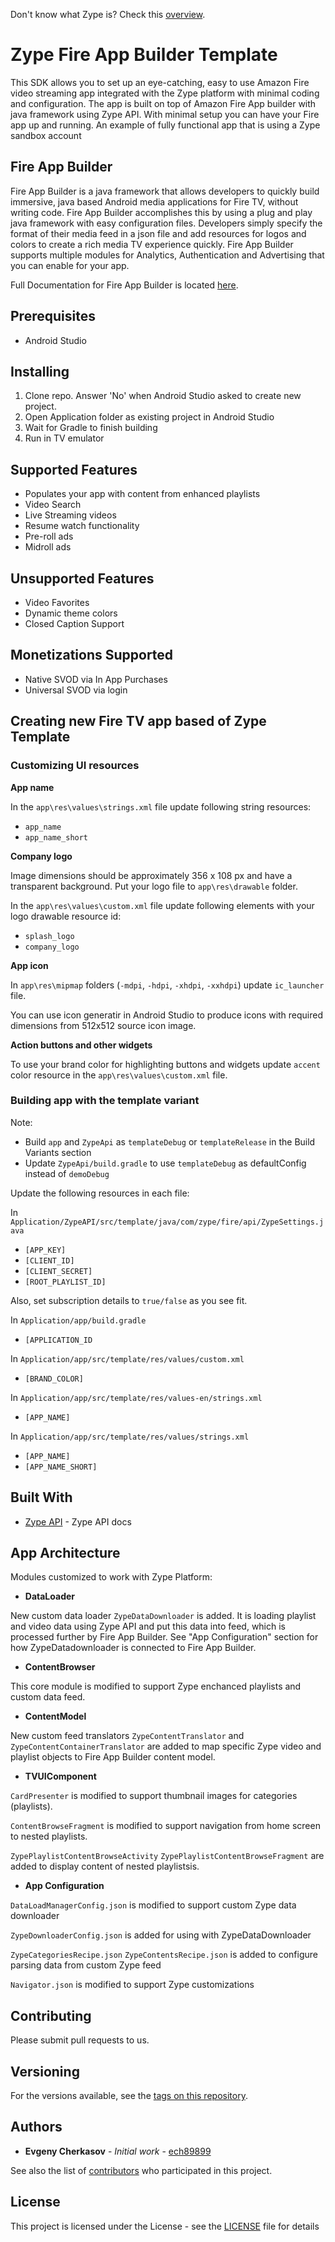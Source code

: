 Don't know what Zype is? Check this [overview](http://www.zype.com/).

# Zype Fire App Builder Template

This SDK allows you to set up an eye-catching, easy to use Amazon Fire video streaming app integrated with the Zype platform with minimal coding and configuration. The app is built on top of Amazon Fire App builder with java framework using Zype API. With minimal setup you can have your Fire app up and running.
An example of fully functional app that is using a Zype sandbox account

## Fire App Builder

Fire App Builder is a java framework that allows developers to quickly build immersive, java based Android media applications for Fire TV, without writing code.  Fire App Builder accomplishes this by using a plug and play java framework with easy configuration files.  Developers simply specify the format of their media feed in a json file and add resources for logos and colors to create a rich media TV experience quickly.  Fire App Builder supports multiple modules for Analytics, Authentication and Advertising that you can enable for your app.

Full Documentation for Fire App Builder is located [here](https://developer.amazon.com/public/solutions/devices/fire-tv/docs/fire-app-builder-overview).


## Prerequisites

- Android Studio

## Installing

1. Clone repo. Answer 'No' when Android Studio asked to create new project.
2. Open Application folder as existing project in Android Studio
3. Wait for Gradle to finish building 
4. Run in TV emulator

## Supported Features

- Populates your app with content from enhanced playlists
- Video Search
- Live Streaming videos
- Resume watch functionality
- Pre-roll ads
- Midroll ads

## Unsupported Features

- Video Favorites 
- Dynamic theme colors
- Closed Caption Support

## Monetizations Supported

- Native SVOD via In App Purchases
- Universal SVOD via login


## Creating new Fire TV app based of Zype Template

### Customizing UI resources

**App name**

In the ```app\res\values\strings.xml``` file update following string resources:

- ```app_name```
- ```app_name_short```

**Company logo**

Image dimensions should be approximately 356 x 108 px and have a transparent background.
Put your logo file to ```app\res\drawable``` folder.

In the ```app\res\values\custom.xml``` file update following elements with your logo drawable resource id:

- ```splash_logo```
- ```company_logo```

**App icon**

In ```app\res\mipmap``` folders (```-mdpi```, ```-hdpi```, ```-xhdpi```, ```-xxhdpi```) update ```ic_launcher``` file.

You can use icon generatir in Android Studio to produce icons with required dimensions from 512x512 source icon image.   

**Action buttons and other widgets**

To use your brand color for highlighting buttons and widgets update ```accent``` color resource in the ```app\res\values\custom.xml``` file.  

### Building app with the template variant

Note: 
- Build `app` and `ZypeApi` as `templateDebug` or `templateRelease` in the Build Variants section
- Update `ZypeApi/build.gradle` to use `templateDebug` as defaultConfig instead of `demoDebug`

Update the following resources in each file:

In ```Application/ZypeAPI/src/template/java/com/zype/fire/api/ZypeSettings.java```
- ```[APP_KEY]```
- ```[CLIENT_ID]```
- ```[CLIENT_SECRET]```
- ```[ROOT_PLAYLIST_ID]```

Also, set subscription details to `true/false` as you see fit.

In ```Application/app/build.gradle```
- ```[APPLICATION_ID```

In ```Application/app/src/template/res/values/custom.xml```
- ```[BRAND_COLOR]```

In ```Application/app/src/template/res/values-en/strings.xml```
- ```[APP_NAME]```

In ```Application/app/src/template/res/values/strings.xml```
- ```[APP_NAME]```
- ```[APP_NAME_SHORT]```

## Built With

* [Zype API](http://dev.zype.com/api_docs/intro/) - Zype API docs

## App Architecture

Modules customized to work with Zype Platform:

- **DataLoader**

New custom data loader ```ZypeDataDownloader``` is added. It is loading playlist and video data using Zype API and put this data into feed, which is processed further by Fire App Builder. See "App Configuration" section for how ZypeDatadownloader is connected to Fire App Builder.

- **ContentBrowser**

This core module is modified to support Zype enchanced playlists and custom data feed.

- **ContentModel**

New custom feed translators ```ZypeContentTranslator``` and ```ZypeContentContainerTranslator``` are added to map specific Zype 
video and playlist objects to Fire App Builder content model.

- **TVUIComponent**

```CardPresenter``` is modified to support thumbnail images for categories (playlists).

```ContentBrowseFragment``` is modified to support navigation from home screen to nested playlists.

```ZypePlaylistContentBrowseActivity``` 
```ZypePlaylistContentBrowseFragment``` are added to display content of nested playlistsis.

- **App Configuration**

```DataLoadManagerConfig.json``` is modified to support custom Zype data downloader

```ZypeDownloaderConfig.json``` is added for using with ZypeDataDownloader

```ZypeCategoriesRecipe.json```
```ZypeContentsRecipe.json``` is added to configure parsing data from custom Zype feed

```Navigator.json``` is modified to support Zype customizations

## Contributing

Please submit pull requests to us.

## Versioning

For the versions available, see the [tags on this repository](https://github.com/zype/zype-firebuilder/tags). 

## Authors

* **Evgeny Cherkasov** - *Initial work* - [ech89899](https://github.com/ech89899)

See also the list of [contributors](https://github.com/zype/zype-firebuilder/graphs/contributors) who participated in this project.

## License

This project is licensed under the License - see the [LICENSE](LICENSE.md) file for details
